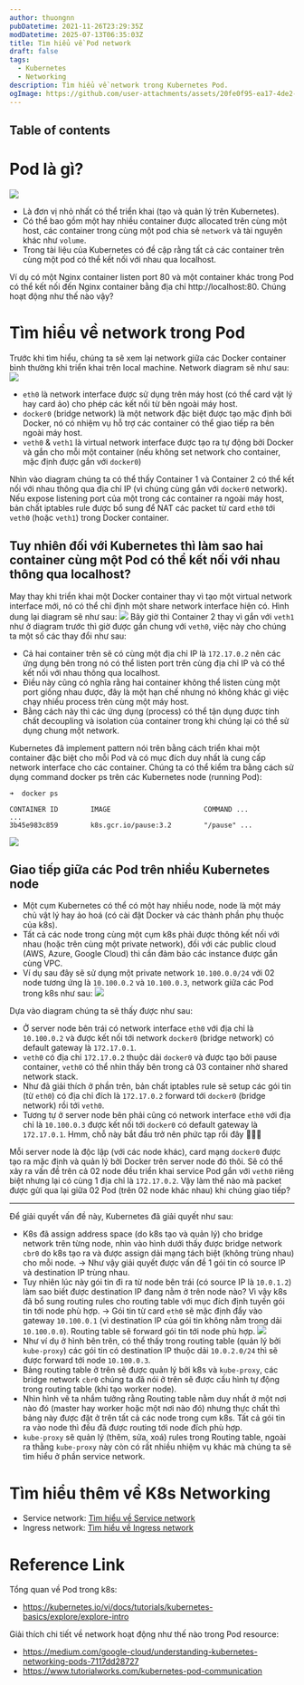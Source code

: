 ```yaml
---
author: thuongnn
pubDatetime: 2021-11-26T23:29:35Z
modDatetime: 2025-07-13T06:35:03Z
title: Tìm hiểu về Pod network
draft: false
tags:
  - Kubernetes
  - Networking
description: Tìm hiểu về network trong Kubernetes Pod.
ogImage: https://github.com/user-attachments/assets/20fe0f95-ea17-4de2-83f0-ab419b15bf49
---
```


## Table of contents

# Pod là gì?

![](https://github.com/user-attachments/assets/20fe0f95-ea17-4de2-83f0-ab419b15bf49)

- Là đơn vị nhỏ nhất có thể triển khai (tạo và quản lý trên Kubernetes).
- Có thể bao gồm một hay nhiều container được allocated trên cùng một host, các container trong cùng một pod chia sẻ `network` và tài nguyên khác như `volume`.
- Trong tài liệu của Kubernetes có đề cập rằng tất cả các container trên cùng một pod có thể kết nối với nhau qua localhost.

Ví dụ có một Nginx container listen port 80 và một container khác trong Pod có thể kết nối đến Nginx container bằng địa chỉ http://localhost:80. Chúng hoạt động như thế nào vậy?

# Tìm hiểu về network trong Pod

Trước khi tìm hiểu, chúng ta sẽ xem lại network giữa các Docker container bình thường khi triển khai trên local machine. Network diagram sẽ như sau:
![](https://github.com/user-attachments/assets/9b397141-30f5-4269-be22-f22676d97c77)

- `eth0` là network interface được sử dụng trên máy host (có thể card vật lý hay card ảo) cho phép các kết nối từ bên ngoài máy host.
- `docker0` (bridge network) là một network đặc biệt được tạo mặc định bởi Docker, nó có nhiệm vụ hỗ trợ các container có thể giao tiếp ra bên ngoài máy host.
- `veth0` & `veth1` là virtual network interface được tạo ra tự động bởi Docker và gắn cho mỗi một container (nếu không set network cho container, mặc định được gắn với `docker0`)

Nhìn vào diagram chúng ta có thể thấy Container 1 và Container 2 có thể kết nối với nhau thông qua địa chỉ IP (vì chúng cùng gắn với `docker0` network). Nếu expose listening port của một trong các container ra ngoài máy host, bản chất iptables rule được bổ sung để NAT các packet từ card `eth0` tới `veth0` (hoặc `veth1`) trong Docker container.

## Tuy nhiên đối với Kubernetes thì làm sao hai container cùng một Pod có thể kết nối với nhau thông qua localhost?

May thay khi triển khai một Docker container thay vì tạo một virtual network interface mới, nó có thể chỉ định một share network interface hiện có. Hình dung lại diagram sẽ như sau:
![](https://github.com/user-attachments/assets/c9024688-5392-4bf3-acc2-fd283af5425b)
Bây giờ thì Container 2 thay vì gắn với `veth1` như ở diagram trước thì giờ được gắn chung với `veth0`, việc này cho chúng ta một số các thay đổi như sau:

- Cả hai container trên sẽ có cùng một địa chỉ IP là `172.17.0.2` nên các ứng dụng bên trong nó có thể listen port trên cùng địa chỉ IP và có thể kết nối với nhau thông qua localhost.
- Điều này cũng có nghĩa rằng hai container không thể listen cùng một port giống nhau được, đây là một hạn chế nhưng nó không khác gì việc chạy nhiều process trên cùng một máy host.
- Bằng cách này thì các ứng dụng (process) có thể tận dụng được tính chất decoupling và isolation của container trong khi chúng lại có thể sử dụng chung một network.

Kubernetes đã implement pattern nói trên bằng cách triển khai một container đặc biệt cho mỗi Pod và có mục đích duy nhất là cung cấp network interface cho các container. Chúng ta có thể kiểm tra bằng cách sử dụng command docker ps trên các Kubernetes node (running Pod):

```shell
➜  docker ps
```

```text
CONTAINER ID        IMAGE                       COMMAND ...
...
3b45e983c859        k8s.gcr.io/pause:3.2        "/pause" ...
```

![](https://github.com/user-attachments/assets/bb1b4a92-9086-4d4a-9984-a90a77330d2f)

## Giao tiếp giữa các Pod trên nhiều Kubernetes node

- Một cụm Kubernetes có thể có một hay nhiều node, node là một máy chủ vật lý hay ảo hoá (có cài đặt Docker và các thành phần phụ thuộc của k8s).
- Tất cả các node trong cùng một cụm k8s phải được thông kết nối với nhau (hoặc trên cùng một private network), đối với các public cloud (AWS, Azure, Google Cloud) thì cần đảm bảo các instance được gắn cùng VPC.
- Ví dụ sau đây sẽ sử dụng một private network `10.100.0.0/24` với 02 node tương ứng là `10.100.0.2` và `10.100.0.3`, network giữa các Pod trong k8s như sau:
  ![](https://github.com/user-attachments/assets/38256b52-5115-49db-bd04-c50f1910bcf6)

Dựa vào diagram chúng ta sẽ thấy được như sau:

- Ở server node bên trái có network interface `eth0` với địa chỉ là `10.100.0.2` và được kết nối tới network `docker0` (bridge network) có default gateway là `172.17.0.1`.
- `veth0` có địa chỉ `172.17.0.2` thuộc dải `docker0` và được tạo bởi pause container, `veth0` có thể nhìn thấy bên trong cả 03 container nhờ shared network stack.
- Như đã giải thích ở phần trên, bản chất iptables rule sẽ setup các gói tin (từ `eth0`) có địa chỉ đích là `172.17.0.2` forward tới `docker0` (bridge network) rồi tới `veth0`.
- Tương tự ở server node bên phải cũng có network interface `eth0` với địa chỉ là `10.100.0.3` được kết nối tới `docker0` có default gateway là `172.17.0.1`. Hmm, chỗ này bắt đầu trở nên phức tạp rồi đây 🤔🤔🤔

Mỗi server node là độc lập (với các node khác), card mạng `docker0` được tạo ra mặc định và quản lý bởi Docker trên server node đó thôi. Sẽ có thể xảy ra vấn đề trên cả 02 node đều triển khai service Pod gắn với `veth0` riêng biệt nhưng lại có cùng 1 địa chỉ là `172.17.0.2`. Vậy làm thế nào mà packet được gửi qua lại giữa 02 Pod (trên 02 node khác nhau) khi chúng giao tiếp?

---

Để giải quyết vấn đề này, Kubernetes đã giải quyết như sau:

- K8s đã assign address space (do k8s tạo và quản lý) cho bridge network trên từng node, nhìn vào hình dưới thấy được bridge network `cbr0` do k8s tạo ra và được assign dải mạng tách biệt (không trùng nhau) cho mỗi node. → Như vậy giải quyết được vấn đề 1 gói tin có source IP và destination IP trùng nhau.
- Tuy nhiên lúc này gói tin đi ra từ node bên trái (có source IP là `10.0.1.2`) làm sao biết được destination IP đang nằm ở trên node nào? Vì vậy k8s đã bổ sung routing rules cho routing table với mục đích định tuyến gói tin tới node phù hợp. → Gói tin từ card `eth0` sẽ mặc định đẩy vào gateway `10.100.0.1` (vì destination IP của gói tin không nằm trong dải `10.100.0.0`). Routing table sẽ forward gói tin tới node phù hợp.
  ![](https://github.com/user-attachments/assets/71aed0c4-2882-4e36-8ab4-94582c80d927)
- Như ví dụ ở hình bên trên, có thể thấy trong routing table (quản lý bởi `kube-proxy`) các gói tin có destination IP thuộc dải `10.0.2.0/24` thì sẽ được forward tới node `10.100.0.3`.
- Bảng routing table ở trên sẽ được quản lý bởi k8s và `kube-proxy`, các bridge network `cbr0` chúng ta đã nói ở trên sẽ được cấu hình tự động trong routing table (khi tạo worker node).
- Nhìn hình vẽ ta nhầm tưởng rằng Routing table nằm duy nhất ở một nơi nào đó (master hay worker hoặc một nơi nào đó) nhưng thực chất thì bảng này được đặt ở trên tất cả các node trong cụm k8s. Tất cả gói tin ra vào node thì đều đã được routing tới node đích phù hợp.
- `kube-proxy` sẽ quản lý (thêm, sửa, xoá) rules trong Routing table, ngoài ra thằng `kube-proxy` này còn có rất nhiều nhiệm vụ khác mà chúng ta sẽ tìm hiểu ở phần service network.

# Tìm hiểu thêm về K8s Networking

- Service network: [Tìm hiểu về Service network](/posts/kubernetes/learn-about-service-network/)
- Ingress network: [Tìm hiểu về Ingress network](/posts/kubernetes/learn-about-ingress-network/)

# Reference Link

Tổng quan về Pod trong k8s:

- https://kubernetes.io/vi/docs/tutorials/kubernetes-basics/explore/explore-intro

Giải thích chi tiết về network hoạt động như thế nào trong Pod resource:

- https://medium.com/google-cloud/understanding-kubernetes-networking-pods-7117dd28727
- https://www.tutorialworks.com/kubernetes-pod-communication
